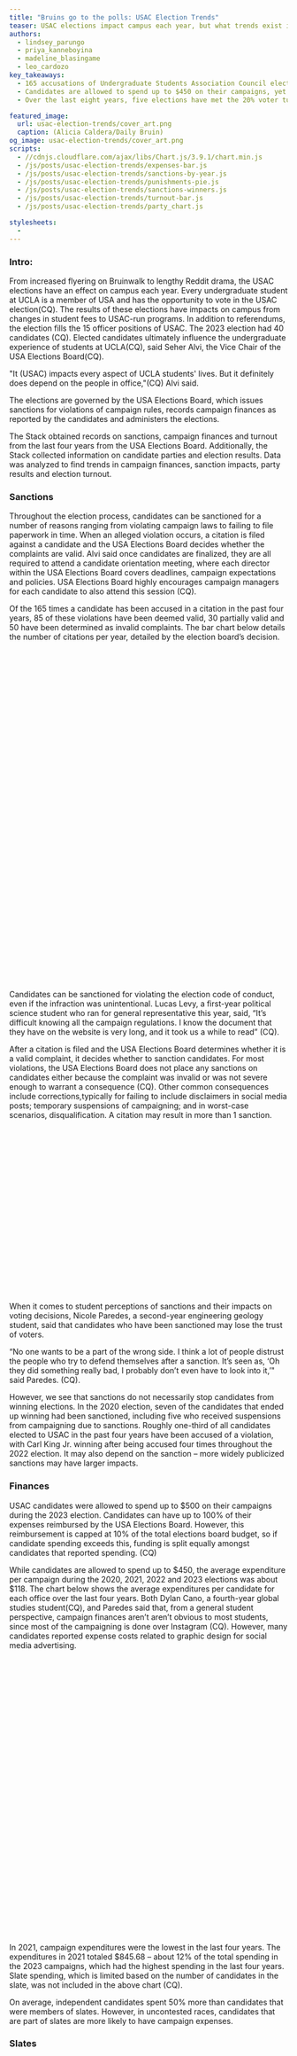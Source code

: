 ```yaml
---
title: "Bruins go to the polls: USAC Election Trends"
teaser: USAC elections impact campus each year, but what trends exist in elections data?
authors:
  - lindsey_parungo
  - priya_kanneboyina
  - madeline_blasingame
  - leo_cardozo
key_takeaways:
  - 165 accusations of Undergraduate Students Association Council election policy violations have been filed over the last four years. Of these 165 accusations, 85 of them have been found valid.
  - Candidates are allowed to spend up to $450 on their campaigns, yet the average campaign spending over the last four years was only $118.
  - Over the last eight years, five elections have met the 20% voter turnout threshold required to pass a referendum.

featured_image:
  url: usac-election-trends/cover_art.png
  caption: (Alicia Caldera/Daily Bruin)
og_image: usac-election-trends/cover_art.png
scripts:
  - //cdnjs.cloudflare.com/ajax/libs/Chart.js/3.9.1/chart.min.js
  - /js/posts/usac-election-trends/expenses-bar.js
  - /js/posts/usac-election-trends/sanctions-by-year.js
  - /js/posts/usac-election-trends/punishments-pie.js
  - /js/posts/usac-election-trends/sanctions-winners.js
  - /js/posts/usac-election-trends/turnout-bar.js
  - /js/posts/usac-election-trends/party_chart.js

stylesheets:
  - 
---
```


### Intro:

From increased flyering on Bruinwalk to lengthy Reddit drama, the USAC elections have an effect on campus each year. Every undergraduate student at UCLA is a member of USA and has the opportunity to vote in the USAC election(CQ). The results of these elections have impacts on campus from changes in student fees to USAC-run programs. In addition to referendums, the election fills the 15 officer positions of USAC. The 2023 election had 40 candidates (CQ). Elected candidates ultimately influence the undergraduate experience of students at UCLA(CQ), said Seher Alvi, the Vice Chair of the USA Elections Board(CQ).

"It (USAC) impacts every aspect of UCLA students' lives. But it definitely does depend on the people in office,"(CQ) Alvi said.

The elections are governed by the USA Elections Board, which issues sanctions for violations of campaign rules, records campaign finances as reported by the candidates and administers the elections.

The Stack obtained records on sanctions, campaign finances and turnout from the last four years from the USA Elections Board. Additionally, the Stack collected information on candidate parties and election results. Data was analyzed to find trends in campaign finances, sanction impacts, party results and election turnout.

### Sanctions

Throughout the election process, candidates can be sanctioned for a number of reasons ranging from violating campaign laws to failing to file paperwork in time. When an alleged violation occurs, a citation is filed against a candidate and the USA Elections Board decides whether the complaints are valid. Alvi said once candidates are finalized, they are all required to attend a candidate orientation meeting, where each director within the USA Elections Board covers deadlines, campaign expectations and policies. USA Elections Board highly encourages campaign managers for each candidate to also attend this session (CQ). 

Of the 165 times a candidate has been accused in a citation in the past four years, 85 of these violations have been deemed valid, 30 partially valid and 50 have been determined as invalid complaints. The bar chart below details the number of citations per year, detailed by the election board’s decision.

<div style='height: 300px'>
  <canvas id = 'yearly-sanctions'> </canvas>
</div>

<div style='height: 300px'>
  <canvas id = 'winners-sanctions'> </canvas>
</div>

Candidates can be sanctioned for violating the election code of conduct, even if the infraction was unintentional. Lucas Levy, a first-year political science student who ran for general representative this year, said, “It’s difficult knowing all the campaign regulations. I know the document that they have on the website is very long, and it took us a while to read” (CQ).

After a citation is filed and the USA Elections Board determines whether it is a valid complaint, it decides whether to sanction candidates. For most violations, the USA Elections Board does not place any sanctions on candidates either because the complaint was invalid or was not severe enough to warrant a consequence (CQ). Other common consequences include corrections,typically for failing to include disclaimers in social media posts; temporary suspensions of campaigning; and in worst-case scenarios, disqualification. A citation may result in more than 1 sanction.

<div style='height: 300px'>
  <canvas id = 'punishments-sanctions'> </canvas>
</div>

When it comes to student perceptions of sanctions and their impacts on voting decisions, Nicole Paredes, a second-year engineering geology student, said that candidates who have been sanctioned may lose the trust of voters.

“No one wants to be a part of the wrong side. I think a lot of people distrust the people who try to defend themselves after a sanction. It’s seen as, ‘Oh they did something really bad, I probably don’t even have to look into it,’" said Paredes. (CQ). 

However, we see that sanctions do not necessarily stop candidates from winning elections. In the 2020 election, seven of the candidates that ended up winning had been sanctioned, including five who received suspensions from campaigning due to sanctions. Roughly one-third of all candidates elected to USAC in the past four years have been accused of a violation, with Carl King Jr. winning after being accused four times throughout the 2022 election. It may also depend on the sanction – more widely publicized sanctions may have larger impacts.

### Finances

USAC candidates were allowed to spend up to $500 on their campaigns during the 2023 election. Candidates can have up to 100% of their expenses reimbursed by the USA Elections Board. However, this reimbursement is capped at 10% of the total elections board budget, so if candidate spending exceeds this, funding is split equally amongst candidates that reported spending. (CQ) 

While candidates are allowed to spend up to $450, the average expenditure per campaign during the 2020, 2021, 2022 and 2023 elections was about $118. The chart below shows the average expenditures per candidate for each office over the last four years. Both Dylan Cano, a fourth-year global studies student(CQ), and Paredes said that, from a general student perspective, campaign finances aren’t aren’t obvious to most students, since most of the campaigning is done over Instagram (CQ). However, many candidates reported expense costs related to graphic design for social media advertising.

<!-- Render 'officers-chart' with conditional formatting based on screen size -->

<div class='line-chart' style='height: 100%; max-height: 500px;'>
  <canvas id = 'officers-chart'></canvas>
</div>

<div class = 'line-chart'>
  <canvas id = 'commissioners-chart'></canvas>
</div>

In 2021, campaign expenditures were the lowest in the last four years. The expenditures in 2021 totaled $845.68 – about 12% of the total spending in the 2023 campaigns, which had the highest spending in the last four years. Slate spending, which is limited based on the number of candidates in the slate, was not included in the above chart (CQ). 

On average, independent candidates spent 50% more than candidates that were members of slates. However, in uncontested races, candidates that are part of slates are more likely to have campaign expenses.

### Slates

<div style='height: 300px'>
  <canvas id = 'mchart'></canvas>
</div>  

In 2020, there were candidates from two slates, and in 2021, there were candidates from three different slates. Conversely in 2022 and 2023, there was only one slate, which may explain the increase in independent candidates. In 2021, independents accounted for only 40% of winning candidates; in 2020, they accounted for only a third of winners. Since then, this trend has changed dramatically with a mere 6.67% of winners coming from a slate in this year’s elections. 

Paredes said that for everyday student voters, slates can make it harder for individual candidates to stand out since it is less likely that students will read about the individual candidates (CQ).

For the second year in a row, those running for USAC offices chose overwhelmingly to run as independents. In 2022, nearly 74% of candidates ran as independents with the remaining coming from the Students Organizing Active Resistance slate. In this year’s election, over 85% of candidates ran as independents with the remaining coming from United Bruin Movement. Overall in 2022, 80% of winning candidates were independents. When only considering contested seats, over 87% of winning candidates were independents in 2022. This year, over 93% of winners were independent candidates. 

Alvi said that recent political drama in previous campaigns and a sense of disappointment from people in slates may explain the increase in independent candidates. 

"I think there's been a general disillusionment among UCLA students in slates,” Alvi said. “And some people do like the idea rather than voting for one pre-selected group of students. They get to form their own opinions, and individually choose the person that they believe would be best for a specific role.” (CQ).

### Turnout

<div style='height: 300px'>
  <canvas id = 'turnout-bar'></canvas>
</div>

Over the past eight years, voter turnout has generally decreased. The years with the highest turnout over the last eight years were 2016 with 40.3% and 2020 with 30.06%. Only five of the last eight elections met the 20% threshold required for a referendum to pass (CQ). Students cited a lack of knowledge about USAC as well as a lack of interest in specific candidates.

“The issue lies in the fact that most of the things that USAC does usually aren't that noticeable to the outward students,” (CQ) Cano said. 

Cano added that this lack of visibility can result in students possibly feeling like they don’t need to be engaged in USAC elections.

Another potential factor is voters’ indifference toward candidates. 

“I think sometimes it can be about the type of people running,” Paredes said. “People might see there's no point in voting if they don’t see a candidate they believe will implement significant change.

Alvi said that among the various factors that impact voter turnout, COVID-19 was a main factor that reduced voter turnout in recent years. 

“I would say COVID-19 is definitely the main factor,” Alvi said. “The fact that a lot of students were away from campus, only able to witness things through their screens really created a huge sense of disconnect between the average student and the imagined UCLA community."(CQ).

Last year, voter turnout reached its lowest in over a decade, at 15.19%. (CQ). This year, voter turnout saw a relative increase from last year with 23.03% of students voting.

### Conclusion:

USAC can seem to be an abstract power with a lack of direct impact on campus. Cano said that the average student may miss most of the things USAC does. However, the results of the election can have a direct impact on students.

"It's about having a democratic process and making sure that as many people's voices are being heard as possible,” Alvi said.(CQ)

Through this democratic process, the electees are representative of the student body at UCLA. Beyond that, they are representative of students’ desires for campus, Alvi said. (CQ)

“You're selecting people who are really representative, not only of the student body as people, but of the wishes and ideas that they have that they want to see come to life on campus and at UCLA at large," Alvi said (CQ).

### About the Data

USA Elections Board provided The Stack with citations for the past four years, Campaign Expense Report Forms for the past three years, a Google sheet of expenditures from the spring 2020 election, a historical roster of USAC officers since 1919 and voter turnout for the previous eight years. In addition to this information, we collected information on slates from previous Daily Bruin coverage of USAC elections.
